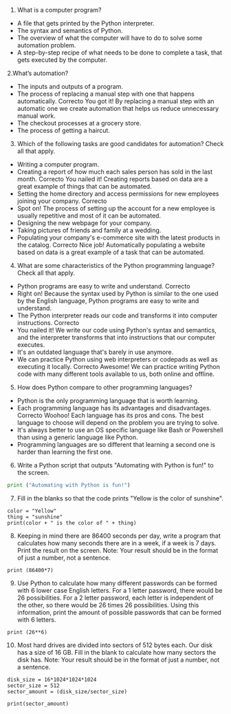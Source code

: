 1. What is a computer program?
  * A file that gets printed by the Python interpreter.
  * The syntax and semantics of Python.
  * The overview of what the computer will have to do to solve some automation problem.
  * A step-by-step recipe of what needs to be done to complete a task, that gets executed by the computer.

2.What’s automation?
  * The inputs and outputs of a program.
  * The process of replacing a manual step with one that happens automatically. 
  Correcto
  You got it! By replacing a manual step with an automatic one we create automation that helps us reduce unnecessary manual work.
  * The checkout processes at a grocery store.
  * The process of getting a haircut.

3. Which of the following tasks are good candidates for automation? Check all that apply.
  * Writing a computer program.
  * Creating a report of how much each sales person has sold in the last month.
  Correcto
  You nailed it! Creating reports based on data are a great example of things that can be automated.
  * Setting the home directory and access permissions for new employees joining your company.
  Correcto
  * Spot on! The process of setting up the account for a new employee is usually repetitive and most of it can be automated.
  * Designing the new webpage for your company.
  * Taking pictures of friends and family at a wedding.
  * Populating your company's e-commerce site with the latest products in the catalog.
  Correcto
  Nice job! Automatically populating a website based on data is a great example of a task that can be automated.

4. What are some characteristics of the Python programming language? Check all that apply.
  * Python programs are easy to write and understand.
  Correcto
  * Right on! Because the syntax used by Python is similar to the one used by the English language, Python programs are easy to write and understand.
  * The Python interpreter reads our code and transforms it into computer instructions.
  Correcto
  * You nailed it! We write our code using Python's syntax and semantics, and the interpreter transforms that into instructions that our computer executes.
  * It's an outdated language that's barely in use anymore.
  * We can practice Python using web interpreters or codepads as well as executing it locally. 
  Correcto
  Awesome! We can practice writing Python code with many different tools available to us, both online and offline.

5. How does Python compare to other programming languages?
* Python is the only programming language that is worth learning.
* Each programming language has its advantages and disadvantages.
Correcto
Woohoo! Each language has its pros and cons. The best language to choose will depend on the problem you are trying to solve.
* It's always better to use an OS specific language like Bash or Powershell than using a generic language like Python.
* Programming languages are so different that learning a second one is harder than learning the first one. 

6. Write a Python script that outputs "Automating with Python is fun!" to the screen.
````python 
print ("Automating with Python is fun!")
````

7. Fill in the blanks so that the code prints "Yellow is the color of sunshine".
````
color = "Yellow"
thing = "sunshine"
print(color + " is the color of " + thing)
````

8. Keeping in mind there are 86400 seconds per day, write a program that calculates how many seconds there are in a week, if a week is 7 days.  Print the result on the screen.
Note: Your result should be in the format of just a number, not a sentence.
````
print (86400*7)
```` 

9. Use Python to calculate how many different passwords can be formed with 6 lower case English letters.  For a 1 letter password, there would be 26 possibilities.  For a 2 letter password, each letter is independent of the other, so there would be 26 times 26 possibilities.  Using this information, print the amount of possible passwords that can be formed with 6 letters.
````
print (26**6)
````

10. Most hard drives are divided into sectors of 512 bytes each.  Our disk has a size of 16 GB. Fill in the blank to calculate how many sectors the disk has.
Note: Your result should be in the format of just a number, not a sentence.
````
disk_size = 16*1024*1024*1024
sector_size = 512
sector_amount = (disk_size/sector_size)

print(sector_amount)
````

